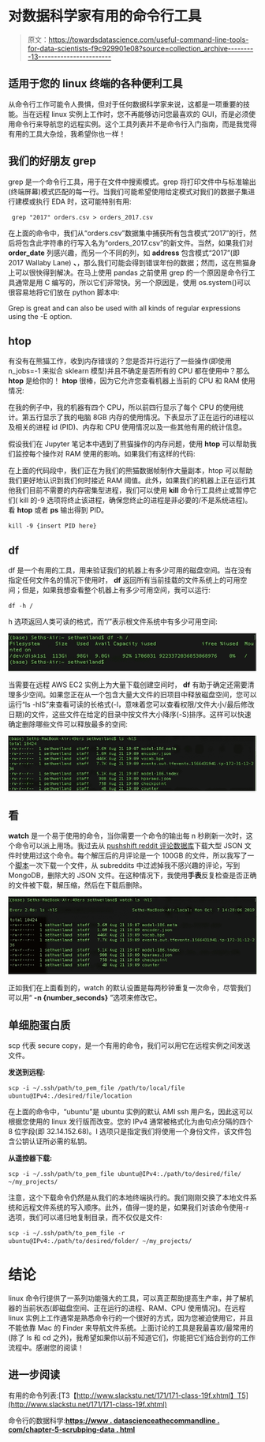 # 对数据科学家有用的命令行工具

> 原文：<https://towardsdatascience.com/useful-command-line-tools-for-data-scientists-f9c929901e08?source=collection_archive---------13----------------------->

## 适用于您的 linux 终端的各种便利工具

从命令行工作可能令人畏惧，但对于任何数据科学家来说，这都是一项重要的技能。当在远程 linux 实例上工作时，您不再能够访问您最喜欢的 GUI，而是必须使用命令行来导航您的远程实例。这个工具列表并不是命令行入门指南，而是我觉得有用的工具大杂烩，我希望你也一样！

## 我们的好朋友 grep

grep 是一个命令行工具，用于在文件中搜索模式。grep 将打印文件中与标准输出(终端屏幕)模式匹配的每一行。当我们可能希望使用给定模式对我们的数据子集进行建模或执行 EDA 时，这可能特别有用:

```
 grep "2017" orders.csv > orders_2017.csv
```

在上面的命令中，我们从“orders.csv”数据集中捕获所有包含模式“2017”的行，然后将包含此字符串的行写入名为“orders_2017.csv”的新文件。当然，如果我们对 **order_date** 列感兴趣，而另一个不同的列，如 **address** 包含模式“2017”(即 2017 Wallaby Lane) **、**，那么我们可能会得到错误年份的数据；然而，这在熊猫身上可以很快得到解决。在马上使用 pandas 之前使用 grep 的一个原因是命令行工具通常是用 C 编写的，所以它们非常快。另一个原因是，使用 os.system()可以很容易地将它们放在 python 脚本中:

Grep is great and can also be used with all kinds of regular expressions using the -E option.

## htop

有没有在熊猫工作，收到内存错误的？您是否并行运行了一些操作(即使用 n_jobs=-1 来拟合 sklearn 模型)并且不确定是否所有的 CPU 都在使用中？那么 **htop** 是给你的！ **htop** 很棒，因为它允许您查看机器上当前的 CPU 和 RAM 使用情况:

在我的例子中，我的机器有四个 CPU，所以前四行显示了每个 CPU 的使用统计。第五行显示了我的电脑 8GB 内存的使用情况。下表显示了正在运行的进程以及相关的进程 id (PID)、内存和 CPU 使用情况以及一些其他有用的统计信息。

假设我们在 Jupyter 笔记本中遇到了熊猫操作的内存问题，使用 **htop** 可以帮助我们监控每个操作对 RAM 使用的影响。如果我们有这样的代码:

在上面的代码段中，我们正在为我们的熊猫数据帧制作大量副本，htop 可以帮助我们更好地认识到我们何时接近 RAM 阈值。此外，如果我们的机器上正在运行其他我们目前不需要的内存密集型进程，我们可以使用 **kill** 命令行工具终止或暂停它们( kill 的-9 选项将终止该进程，确保您终止的进程是非必要的/不是系统进程)。看 **htop** 或者 **ps** 输出得到 PID。

```
kill -9 {insert PID here}
```

## df

df 是一个有用的工具，用来验证我们的机器上有多少可用的磁盘空间。当在没有指定任何文件名的情况下使用时， **df** 返回所有当前挂载的文件系统上的可用空间；但是，如果我想查看整个机器上有多少可用空间，我可以运行:

```
df -h /
```

h 选项返回人类可读的格式，而“/”表示根文件系统中有多少可用空间:

![](img/4fbb9cc3fe877476cb1f9b160ae436de.png)

当需要在远程 AWS EC2 实例上为大量下载创建空间时， **df** 有助于确定还需要清理多少空间。如果您正在从一个包含大量大文件的旧项目中释放磁盘空间，您可以运行“ls -hlS”来查看可读的长格式(-l，意味着您可以查看权限/文件大小/最后修改日期)的文件，这些文件在给定的目录中按文件大小降序(-S)排序。这样可以快速确定删除哪些文件可以释放最多的空间:

![](img/68b0e905893f6d3e72ab6b9c4a0427d9.png)

## 看

**watch** 是一个易于使用的命令，当你需要一个命令的输出每 n 秒刷新一次时，这个命令可以派上用场。我过去从 [pushshift reddit 评论数据库](https://files.pushshift.io/reddit/comments/)下载大型 JSON 文件时使用过这个命令。每个解压后的月评论是一个 100GB 的文件，所以我写了一个[脚本](https://github.com/sethweiland/reddit_nfl_comments/blob/master/download_clean.py)一次下载一个文件，从 subreddits 中过滤掉我不感兴趣的评论，写到 MongoDB，删除大的 JSON 文件。在这种情况下，我使用**手表**反复检查是否正确的文件被下载，解压缩，然后在下载后删除。

![](img/fc97298ca3b9057245958a1034747695.png)

正如我们在上面看到的，watch 的默认设置是每两秒钟重复一次命令，尽管我们可以用“ **-n {number_seconds}** ”选项来修改它。

## 单细胞蛋白质

scp 代表 secure copy，是一个有用的命令，我们可以用它在远程实例之间发送文件。

**发送到远程:**

```
scp -i ~/.ssh/path/to_pem_file /path/to/local/file ubuntu@IPv4:./desired/file/location
```

在上面的命令中，“ubuntu”是 ubuntu 实例的默认 AMI ssh 用户名，因此这可以根据您使用的 linux 发行版而改变。您的 IPv4 通常被格式化为由句点分隔的四个 8 位字段(即 32.14.152.68)。I 选项只是指定我们将使用一个身份文件，该文件包含公钥认证所必需的私钥。

**从遥控器下载:**

```
scp -i ~/.ssh/path/to_pem_file ubuntu@IPv4:./path/to/desired/file/   ~/my_projects/
```

注意，这个下载命令仍然是从我们的本地终端执行的。我们刚刚交换了本地文件系统和远程文件系统的写入顺序。此外，值得一提的是，如果我们对该命令使用-r 选项，我们可以递归地复制目录，而不仅仅是文件:

```
scp -i ~/.ssh/path/to_pem_file -r ubuntu@IPv4:./path/to/desired/folder/ ~/my_projects/
```

# 结论

linux 命令行提供了一系列功能强大的工具，可以真正帮助提高生产率，并了解机器的当前状态(即磁盘空间、正在运行的进程、RAM、CPU 使用情况)。在远程 linux 实例上工作通常是熟悉命令行的一个很好的方式，因为您被迫使用它，并且不能依靠 Mac 的 Finder 来导航文件系统。上面讨论的工具是我最喜欢/最常用的(除了 ls 和 cd 之外)，我希望如果你以前不知道它们，你能把它们结合到你的工作流程中。感谢您的阅读！

## 进一步阅读

有用的命令列表:[T3【http://www.slackstu.net/171/171-class-19f.xhtml】T5](http://www.slackstu.net/171/171-class-19f.xhtml)

命令行的数据科学:[**https://www . datascienceathecommandline . com/chapter-5-scrubping-data . html**](https://www.datascienceatthecommandline.com/chapter-5-scrubbing-data.html)